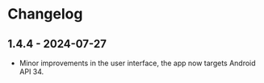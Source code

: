 # Changelog

## 1.4.4 - 2024-07-27

- Minor improvements in the user interface, the app now targets Android API 34.
